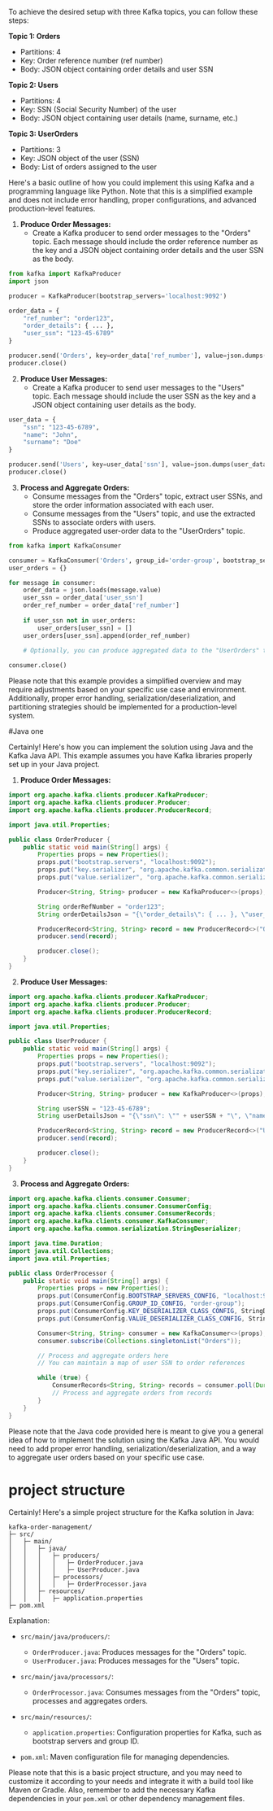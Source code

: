 To achieve the desired setup with three Kafka topics, you can follow these steps:

**Topic 1: Orders**
- Partitions: 4
- Key: Order reference number (ref number)
- Body: JSON object containing order details and user SSN

**Topic 2: Users**
- Partitions: 4
- Key: SSN (Social Security Number) of the user
- Body: JSON object containing user details (name, surname, etc.)

**Topic 3: UserOrders**
- Partitions: 3
- Key: JSON object of the user (SSN)
- Body: List of orders assigned to the user

Here's a basic outline of how you could implement this using Kafka and a programming language like Python. Note that this is a simplified example and does not include error handling, proper configurations, and advanced production-level features.

1. **Produce Order Messages:**
   - Create a Kafka producer to send order messages to the "Orders" topic. Each message should include the order reference number as the key and a JSON object containing order details and the user SSN as the body.

```python
from kafka import KafkaProducer
import json

producer = KafkaProducer(bootstrap_servers='localhost:9092')

order_data = {
    "ref_number": "order123",
    "order_details": { ... },
    "user_ssn": "123-45-6789"
}

producer.send('Orders', key=order_data['ref_number'], value=json.dumps(order_data))
producer.close()
```

2. **Produce User Messages:**
   - Create a Kafka producer to send user messages to the "Users" topic. Each message should include the user SSN as the key and a JSON object containing user details as the body.

```python
user_data = {
    "ssn": "123-45-6789",
    "name": "John",
    "surname": "Doe"
}

producer.send('Users', key=user_data['ssn'], value=json.dumps(user_data))
producer.close()
```

3. **Process and Aggregate Orders:**
   - Consume messages from the "Orders" topic, extract user SSNs, and store the order information associated with each user.
   - Consume messages from the "Users" topic, and use the extracted SSNs to associate orders with users.
   - Produce aggregated user-order data to the "UserOrders" topic.

```python
from kafka import KafkaConsumer

consumer = KafkaConsumer('Orders', group_id='order-group', bootstrap_servers='localhost:9092')
user_orders = {}

for message in consumer:
    order_data = json.loads(message.value)
    user_ssn = order_data['user_ssn']
    order_ref_number = order_data['ref_number']
    
    if user_ssn not in user_orders:
        user_orders[user_ssn] = []
    user_orders[user_ssn].append(order_ref_number)
    
    # Optionally, you can produce aggregated data to the "UserOrders" topic here

consumer.close()
```

Please note that this example provides a simplified overview and may require adjustments based on your specific use case and environment. Additionally, proper error handling, serialization/deserialization, and partitioning strategies should be implemented for a production-level system.

#Java one

Certainly! Here's how you can implement the solution using Java and the Kafka Java API. This example assumes you have Kafka libraries properly set up in your Java project.

1. **Produce Order Messages:**

```java
import org.apache.kafka.clients.producer.KafkaProducer;
import org.apache.kafka.clients.producer.Producer;
import org.apache.kafka.clients.producer.ProducerRecord;

import java.util.Properties;

public class OrderProducer {
    public static void main(String[] args) {
        Properties props = new Properties();
        props.put("bootstrap.servers", "localhost:9092");
        props.put("key.serializer", "org.apache.kafka.common.serialization.StringSerializer");
        props.put("value.serializer", "org.apache.kafka.common.serialization.StringSerializer");

        Producer<String, String> producer = new KafkaProducer<>(props);

        String orderRefNumber = "order123";
        String orderDetailsJson = "{\"order_details\": { ... }, \"user_ssn\": \"123-45-6789\"}";

        ProducerRecord<String, String> record = new ProducerRecord<>("Orders", orderRefNumber, orderDetailsJson);
        producer.send(record);

        producer.close();
    }
}
```

2. **Produce User Messages:**

```java
import org.apache.kafka.clients.producer.KafkaProducer;
import org.apache.kafka.clients.producer.Producer;
import org.apache.kafka.clients.producer.ProducerRecord;

import java.util.Properties;

public class UserProducer {
    public static void main(String[] args) {
        Properties props = new Properties();
        props.put("bootstrap.servers", "localhost:9092");
        props.put("key.serializer", "org.apache.kafka.common.serialization.StringSerializer");
        props.put("value.serializer", "org.apache.kafka.common.serialization.StringSerializer");

        Producer<String, String> producer = new KafkaProducer<>(props);

        String userSSN = "123-45-6789";
        String userDetailsJson = "{\"ssn\": \"" + userSSN + "\", \"name\": \"John\", \"surname\": \"Doe\"}";

        ProducerRecord<String, String> record = new ProducerRecord<>("Users", userSSN, userDetailsJson);
        producer.send(record);

        producer.close();
    }
}
```

3. **Process and Aggregate Orders:**

```java
import org.apache.kafka.clients.consumer.Consumer;
import org.apache.kafka.clients.consumer.ConsumerConfig;
import org.apache.kafka.clients.consumer.ConsumerRecords;
import org.apache.kafka.clients.consumer.KafkaConsumer;
import org.apache.kafka.common.serialization.StringDeserializer;

import java.time.Duration;
import java.util.Collections;
import java.util.Properties;

public class OrderProcessor {
    public static void main(String[] args) {
        Properties props = new Properties();
        props.put(ConsumerConfig.BOOTSTRAP_SERVERS_CONFIG, "localhost:9092");
        props.put(ConsumerConfig.GROUP_ID_CONFIG, "order-group");
        props.put(ConsumerConfig.KEY_DESERIALIZER_CLASS_CONFIG, StringDeserializer.class.getName());
        props.put(ConsumerConfig.VALUE_DESERIALIZER_CLASS_CONFIG, StringDeserializer.class.getName());

        Consumer<String, String> consumer = new KafkaConsumer<>(props);
        consumer.subscribe(Collections.singletonList("Orders"));

        // Process and aggregate orders here
        // You can maintain a map of user SSN to order references

        while (true) {
            ConsumerRecords<String, String> records = consumer.poll(Duration.ofMillis(100));
            // Process and aggregate orders from records
        }
    }
}
```

Please note that the Java code provided here is meant to give you a general idea of how to implement the solution using the Kafka Java API. You would need to add proper error handling, serialization/deserialization, and a way to aggregate user orders based on your specific use case.

# project structure

Certainly! Here's a simple project structure for the Kafka solution in Java:

```
kafka-order-management/
├─ src/
│   ├─ main/
│   │   ├─ java/
│   │   │   ├─ producers/
│   │   │   │   ├─ OrderProducer.java
│   │   │   │   ├─ UserProducer.java
│   │   │   ├─ processors/
│   │   │   │   ├─ OrderProcessor.java
│   │   ├─ resources/
│   │   │   ├─ application.properties
├─ pom.xml
```

Explanation:

- `src/main/java/producers/`:
  - `OrderProducer.java`: Produces messages for the "Orders" topic.
  - `UserProducer.java`: Produces messages for the "Users" topic.

- `src/main/java/processors/`:
  - `OrderProcessor.java`: Consumes messages from the "Orders" topic, processes and aggregates orders.

- `src/main/resources/`:
  - `application.properties`: Configuration properties for Kafka, such as bootstrap servers and group ID.

- `pom.xml`: Maven configuration file for managing dependencies.

Please note that this is a basic project structure, and you may need to customize it according to your needs and integrate it with a build tool like Maven or Gradle. Also, remember to add the necessary Kafka dependencies in your `pom.xml` or other dependency management files.
